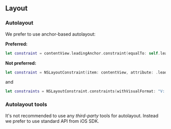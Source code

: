  ## Layout
 
 ### Autolayout
 
 We prefer to use anchor-based autolayout:
 
 **Preferred:**
 
 ```swift
 let constraint = contentView.leadingAnchor.constraint(equalTo: self.leadingAnchor, constant: 20)
 ```
 
 **Not preferred:**
 
 ```swift
 let constraint = NSLayoutConstraint(item: contentView, attribute: .leading, relatedBy: .equal, toItem: self, attribute: .leading, multiplier: 1, constant: 20)
 ```
 
 and
 
 ```swift
 let constraints = NSLayoutConstraint.constraints(withVisualFormat: "V:|-20-[view(30)]", metrics: nil, views: views)
 ```
 
 ### Autolayout tools
 
 It's not recommended to use any *third-party* tools for autolayout. Instead we prefer to use standard API from iOS SDK.  

